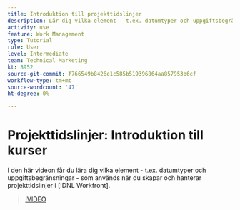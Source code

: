 ```yaml
---
title: Introduktion till projekttidslinjer
description: Lär dig vilka element - t.ex. datumtyper och uppgiftsbegränsningar - som används när du skapar och hanterar projekttidslinjer i [!DNL  Workfront].
activity: use
feature: Work Management
type: Tutorial
role: User
level: Intermediate
team: Technical Marketing
kt: 8952
source-git-commit: f766549b8426e1c585b519396864aa857953b6cf
workflow-type: tm+mt
source-wordcount: '47'
ht-degree: 0%

---
```


# Projekttidslinjer: Introduktion till kurser

I den här videon får du lära dig vilka element - t.ex. datumtyper och uppgiftsbegränsningar - som används när du skapar och hanterar projekttidslinjer i [!DNL  Workfront].

>[!VIDEO](https://video.tv.adobe.com/v/335212/?quality=12)
